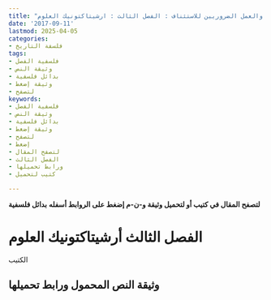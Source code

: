 ```yaml
---
title: "بدائل فلسفية في النظر والعمل الضروريين للاستئناف : الفصل الثالث : ارشيتاكتونيك العلوم"
date: '2017-09-11'
lastmod: 2025-04-05
categories:
- فلسفة التاريخ
tags:
- فلسفية الفصل
- وثيقة النص
- بدائل فلسفية
- وثيقة إضغط
- لتصفح
keywords:
- فلسفية الفصل
- وثيقة النص
- بدائل فلسفية
- وثيقة إضغط
- لتصفح
- إضغط
- لتصفح المقال
- الفصل الثالث
- ورابط تحميلها
- كتيب لتحميل

---
```

**لتصفح المقال في كتيب أو لتحميل وثيقة و-ن-م إضغط على الروابط أسفله** **بدائل فلسفية**

# الفصل الثالث أرشيتاكتونيك العلوم

الكتيب

## وثيقة النص المحمول ورابط تحميلها

###
